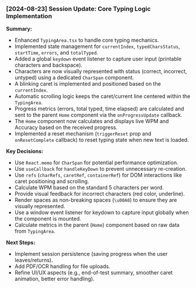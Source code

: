 ### [2024-08-23] Session Update: Core Typing Logic Implementation

**Summary:**
- Enhanced `TypingArea.tsx` to handle core typing mechanics.
- Implemented state management for `currentIndex`, `typedCharsStatus`, `startTime`, `errors`, and `totalTyped`.
- Added a global `keydown` event listener to capture user input (printable characters and backspace).
- Characters are now visually represented with status (correct, incorrect, untyped) using a dedicated `CharSpan` component.
- A blinking caret is implemented and positioned based on the `currentIndex`.
- Automatic scrolling logic keeps the caret/current line centered within the `TypingArea`.
- Progress metrics (errors, total typed, time elapsed) are calculated and sent to the parent `Home` component via the `onProgressUpdate` callback.
- The `Home` component now calculates and displays live WPM and Accuracy based on the received progress.
- Implemented a reset mechanism (`triggerReset` prop and `onResetComplete` callback) to reset typing state when new text is loaded.

**Key Decisions:**
- Use `React.memo` for `CharSpan` for potential performance optimization.
- Use `useCallback` for `handleKeyDown` to prevent unnecessary re-creation.
- Use `refs` (`charRefs`, `caretRef`, `containerRef`) for DOM interactions like caret positioning and scrolling.
- Calculate WPM based on the standard 5 characters per word.
- Provide visual feedback for incorrect characters (red color, underline).
- Render spaces as non-breaking spaces (`\u00A0`) to ensure they are visually represented.
- Use a window event listener for keydown to capture input globally when the component is mounted.
- Calculate metrics in the parent (`Home`) component based on raw data from `TypingArea`.

**Next Steps:**
- Implement session persistence (saving progress when the user leaves/returns).
- Add PDF/OCR handling for file uploads.
- Refine UI/UX aspects (e.g., end-of-test summary, smoother caret animation, better error handling). 